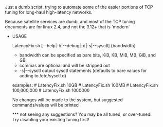 Just a dumb script, trying to automate some of the easier portions of TCP tuning for long-haul high-latency networks.

Because satellite services are dumb, and most of the TCP tuning documents are for linux 2.4, and not the 3.12+ that is 'modern'


* USAGE

	LatencyFix.sh [--help|-h|--debug|-d|-s|--sysctl] {bandwidth}

	 * bandwidth can be specified as bare bits, KiB, KB, MiB, MB, GiB, and GB
	 * commas are optional and will be stripped out
	 * -s|--sysctl  output sysctl statements (defaults to bare values for adding to /etc/sysctl.d)
	
	examples:
	     # LatencyFix.sh  10GB
	     # LatencyFix.sh  100MB
	     # LatencyFix.sh  100,000,000
	     # LatencyFix.sh  1000000
	
	No changes will be made to the system, but suggested commands/values will be printed

	*** not seeing any suggestions?  You may be all tuned, or over-tuned.  Try disabling your existing tuning first!


